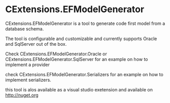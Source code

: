# CExtensions.EFModelGenerator

CExtensions.EFModelGenerator is a tool to generate code first model from a database schema.

The tool is configurable and customizable and currently supports Oracle and SqlServer out of the box.

Check CExtensions.EFModelGenerator.Oracle or CExtensions.EFModelGenerator.SqlServer  for an example on how to implement a provider

check CExtensions.EFModelGenerator.Serializers for an example on how to implement serializers.

this tool is alos available as a visual studio exetension and available on http://nuget.org